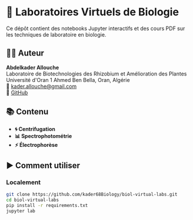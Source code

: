 # 🧪 Laboratoires Virtuels de Biologie

Ce dépôt contient des notebooks Jupyter interactifs et des cours PDF sur les techniques de laboratoire en biologie.

## 👨‍🔬 Auteur
**Abdelkader Allouche**  
Laboratoire de Biotechnologies des Rhizobium et Amélioration des Plantes  
Université d'Oran 1 Ahmed Ben Bella, Oran, Algérie  
📧 kader.allouche@gmail.com  
🔗 [GitHub](https://github.com/kader68Biology)

## 📚 Contenu
- **🌀 Centrifugation**
- **📊 Spectrophotométrie** 
- **⚡ Électrophorèse**

## ▶️ Comment utiliser

### Localement
```bash
git clone https://github.com/kader68Biology/biol-virtual-labs.git
cd biol-virtual-labs
pip install -r requirements.txt
jupyter lab
